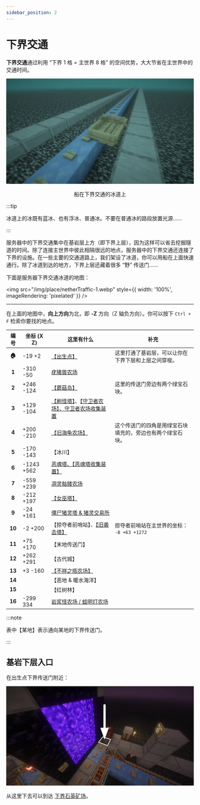 ```yaml
---
sidebar_position: 2
---
```


# 下界交通

**下界交通**通过利用 “下界 1 格 = 主世界 8 格” 的空间优势，大大节省在主世界中的交通时间。

<center>
    <img src="/img/place/netherTraffic-2.webp"/>
    <p>船在下界交通的冰道上</p>
</center>

:::tip

冰道上的冰既有蓝冰、也有浮冰、普通冰。不要在普通冰的路段放置光源......

:::

服务器中的下界交通集中在基岩层上方（即下界上层），因为这样可以省去挖掘隧道的时间。除了连接主世界中彼此相隔很远的地点，服务器中的下界交通还连接了下界的设施。在一些主要的交通道路上，我们架设了冰道，你可以用船在上面快速通行。除了冰道到达的地方，下界上层还藏着很多 “野” 传送门......

下面是服务器下界交通冰道的地图：

<img src="/img/place/netherTraffic-1.webp" style={{ width: '100%', imageRendering: 'pixelated' }} />

---

在上面的地图中，**向上方向**为北，即 **-Z** 方向（Z 轴负方向）。你可以按下 `Ctrl + F` 检索你要找的地点。

|  编号  | 坐标 (X Z) | 这里有什么                                                   | 补充                                                       |
| :----: | ---------- | ------------------------------------------------------------ | ---------------------------------------------------------- |
| **🏠**  | -19 +2     | [【出生点】](/docs/place/spawnPoint)                         | 这里打通了基岩层，可以让你在下界下层和上层之间穿梭。       |
| **1**  | -310 -50   | [疣猪兽农场](/docs/place/machine/疣猪兽农场)                 |                                                            |
| **2**  | +246 -124  | [【蘑菇岛】](/docs/place/landscape/蘑菇岛)                   | 这里的传送门旁边有两个绿宝石块。                           |
| **3**  | +129 -104  | [【刷怪塔】](/docs/place/machine/刷怪塔)、[【守卫者农场】、守卫者农场收集装置](/docs/place/machine/守卫者农场) |                                                            |
| **4**  | +200 -210  | [【旧海龟农场】](/docs/place/legacy/旧海龟农场)              | 这个传送门的四角是用绿宝石块填充的，旁边也有两个绿宝石块。 |
| **5**  | -170 -143  | 【冰川】                                                     |                                                            |
| **6**  | -1243 +562 | [恶魂塔、【恶魂塔收集装置】](/docs/place/machine/恶魂塔)     |                                                            |
| **7**  | -559 +239  | [凋灵骷髅农场](/docs/place/machine/凋灵骷髅农场)             |                                                            |
| **8**  | -212 +197  | [【女巫塔】](/docs/place/machine/女巫塔)                     |                                                            |
| **9**  | -24 +161   | [僵尸猪灵塔 & 猪灵交易所](/docs/place/machine/僵尸猪灵塔)    |                                                            |
| **10** | -2 +200    | 【掠夺者前哨站】、[【旧袭击塔】](/docs/place/legacy/旧袭击塔) | 掠夺者前哨站在主世界的坐标：<br />`-8 +63 +1272`           |
| **11** | +75 +170   | 【末地传送门】                                               |                                                            |
| **12** | +262 +291  | 【古代城】                                                   |                                                            |
| **13** | +3 -160    | [【不祥之瓶农场】](/docs/place/machine/不祥之瓶农场)         |                                                            |
| **14** |            | 【恶地 & 暖水海洋】                                          |                                                            |
| **15** |            | 【红树林】                                                   |                                                            |
| **16** | -299 334   | [岩浆怪农场 / 蛙明灯农场](/docs/place/machine/岩浆怪农场)    |                                                            |

:::note

表中【某地】表示通向某地的下界传送门。

:::

## 基岩下层入口

在出生点下界传送门附近：

![](/img/place/netherTraffic-3.webp)

从这里下去可以到达 [下界石英矿场](/docs/place/machine/下界石英矿场)。